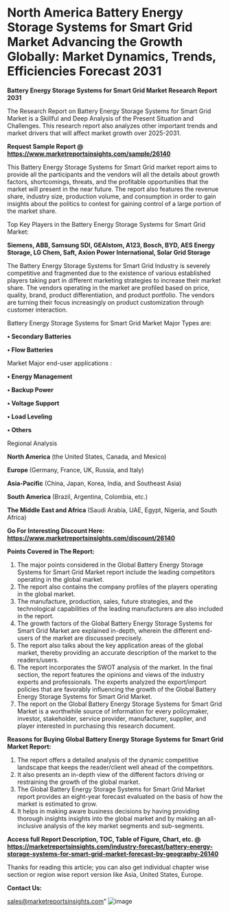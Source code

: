 # North America Battery Energy Storage Systems for Smart Grid Market Advancing the Growth Globally: Market Dynamics, Trends, Efficiencies Forecast 2031

<strong>Battery Energy Storage Systems for Smart Grid Market Research Report 2031</strong>

The Research Report on Battery Energy Storage Systems for Smart Grid Market is a Skillful and Deep Analysis of the Present Situation and Challenges. This research report also analyzes other important trends and market drivers that will affect market growth over 2025-2031.

<strong>Request Sample Report @ <a href=https://www.marketreportsinsights.com/sample/26140>https://www.marketreportsinsights.com/sample/26140</a></strong>

This Battery Energy Storage Systems for Smart Grid market report aims to provide all the participants and the vendors will all the details about growth factors, shortcomings, threats, and the profitable opportunities that the market will present in the near future. The report also features the revenue share, industry size, production volume, and consumption in order to gain insights about the politics to contest for gaining control of a large portion of the market share.

Top Key Players in the Battery Energy Storage Systems for Smart Grid Market:

<strong>Siemens, ABB, Samsung SDI, GEAlstom, A123, Bosch, BYD, AES Energy Storage, LG Chem, Saft, Axion Power International, Solar Grid Storage</strong>

The Battery Energy Storage Systems for Smart Grid Industry is severely competitive and fragmented due to the existence of various established players taking part in different marketing strategies to increase their market share. The vendors operating in the market are profiled based on price, quality, brand, product differentiation, and product portfolio. The vendors are turning their focus increasingly on product customization through customer interaction.

Battery Energy Storage Systems for Smart Grid Market Major Types are:

<strong>• Secondary Batteries

• Flow Batteries</strong>

Market Major end-user applications :

<strong>• Energy Management

• Backup Power

• Voltage Support

• Load Leveling

• Others</strong>

Regional Analysis

</u><strong><b>North America</b></strong> (the United States, Canada, and Mexico)

<strong><b>Europe </b></strong>(Germany, France, UK, Russia, and Italy)

<strong><b>Asia-Pacific</b></strong> (China, Japan, Korea, India, and Southeast Asia)

<strong><b>South America</b></strong> (Brazil, Argentina, Colombia, etc.)

<strong><b>The Middle East and Africa</b></strong> (Saudi Arabia, UAE, Egypt, Nigeria, and South Africa)

<strong>Go For Interesting Discount Here: <a href=https://www.marketreportsinsights.com/discount/26140>https://www.marketreportsinsights.com/discount/26140</a></strong>

<strong>Points Covered in The Report:</strong>
<ol>
  <li>The major points considered in the Global Battery Energy Storage Systems for Smart Grid Market report include the leading competitors operating in the global market.</li>
  <li>The report also contains the company profiles of the players operating in the global market.</li>
  <li>The manufacture, production, sales, future strategies, and the technological capabilities of the leading manufacturers are also included in the report.</li>
  <li>The growth factors of the Global Battery Energy Storage Systems for Smart Grid Market are explained in-depth, wherein the different end-users of the market are discussed precisely.</li>
  <li>The report also talks about the key application areas of the global market, thereby providing an accurate description of the market to the readers/users.</li>
  <li>The report incorporates the SWOT analysis of the market. In the final section, the report features the opinions and views of the industry experts and professionals. The experts analyzed the export/import policies that are favorably influencing the growth of the Global Battery Energy Storage Systems for Smart Grid Market.</li>
  <li>The report on the Global Battery Energy Storage Systems for Smart Grid Market is a worthwhile source of information for every policymaker, investor, stakeholder, service provider, manufacturer, supplier, and player interested in purchasing this research document.</li>
</ol>
<strong>Reasons for Buying Global Battery Energy Storage Systems for Smart Grid Market Report:</strong>

<ol>
  <li>The report offers a detailed analysis of the dynamic competitive landscape that keeps the reader/client well ahead of the competitors.</li>
  <li>It also presents an in-depth view of the different factors driving or restraining the growth of the global market.</li>
  <li>The Global Battery Energy Storage Systems for Smart Grid Market report provides an eight-year forecast evaluated on the basis of how the market is estimated to grow.</li>
  <li>It helps in making aware business decisions by having providing thorough insights insights into the global market and by making an all-inclusive analysis of the key market segments and sub-segments.</li>
</ol>
<strong>Access full Report Description, TOC, Table of Figure, Chart, etc. @ <a href=https://marketreportsinsights.com/industry-forecast/battery-energy-storage-systems-for-smart-grid-market-forecast-by-geography-26140>https://marketreportsinsights.com/industry-forecast/battery-energy-storage-systems-for-smart-grid-market-forecast-by-geography-26140</a></strong>


Thanks for reading this article; you can also get individual chapter wise section or region wise report version like Asia, United States, Europe.

<strong>Contact Us:</strong>

sales@marketreportsinsights.com"
![image](https://github.com/user-attachments/assets/a750223f-3fc4-428d-b035-aa36e652ba1b)
